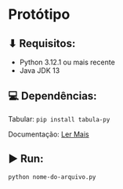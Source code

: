# Protótipo

## ⬇ Requisitos:
- Python 3.12.1 ou mais recente
- Java JDK 13

## 💻 Dependências:
Tabular: `pip install tabula-py`

Documentação: [Ler Mais](https://pypi.org/project/tabula-py/)

## ▶ Run:
`python nome-do-arquivo.py`